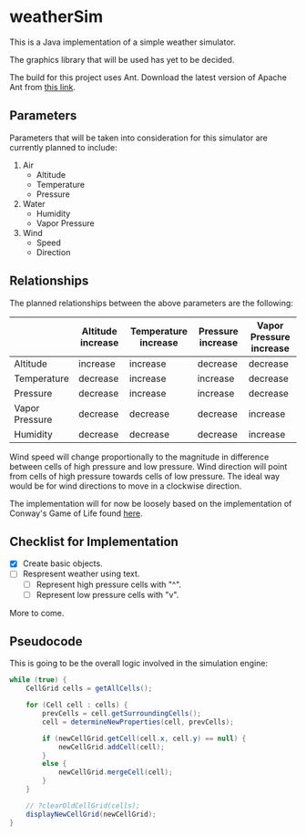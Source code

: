# weatherSim
This is a Java implementation of a simple weather simulator. 

The graphics library that will be used has yet to be decided.

The build for this project uses Ant. Download the latest version of Apache Ant from [this link](http://ant.apache.org/bindownload.cgi).

## Parameters

Parameters that will be taken into consideration for this simulator are currently planned to include:

1. Air
   * Altitude
   * Temperature
   * Pressure
2. Water
   * Humidity
   * Vapor Pressure
3. Wind
   * Speed
   * Direction

## Relationships

The planned relationships between the above parameters are the following:

|              |Altitude increase   |Temperature increase   |Pressure increase   |Vapor Pressure increase |
|--------------|--------------------|-----------------------|--------------------|------------------------|
|Altitude      |increase            |increase               |decrease            |decrease                |
|Temperature   |decrease            |increase               |increase            |decrease                |
|Pressure      |decrease            |increase               |increase            |decrease                |
|Vapor Pressure|decrease            |decrease               |decrease            |increase                |
|Humidity      |decrease            |decrease               |decrease            |increase                |

Wind speed will change proportionally to the magnitude in difference between cells of high pressure and low pressure.
Wind direction will point from cells of high pressure towards cells of low pressure. The ideal way would be for wind directions to move in a clockwise direction.

The implementation will for now be loosely based on the implementation of Conway's Game of Life found [here](https://bitstorm.org/gameoflife/code/).

## Checklist for Implementation

- [x] Create basic objects.
- [ ] Respresent weather using text.
    - [ ] Represent high pressure cells with "^".
    - [ ] Represent low pressure cells with "v".

More to come.

## Pseudocode

This is going to be the overall logic involved in the simulation engine:

```java
while (true) {
    CellGrid cells = getAllCells();

    for (Cell cell : cells) {
        prevCells = cell.getSurroundingCells();
        cell = determineNewProperties(cell, prevCells);

        if (newCellGrid.getCell(cell.x, cell.y) == null) {
            newCellGrid.addCell(cell);
        }
        else {
            newCellGrid.mergeCell(cell);
        }
    }

    // ?clearOldCellGrid(cells);
    displayNewCellGrid(newCellGrid);
}
```